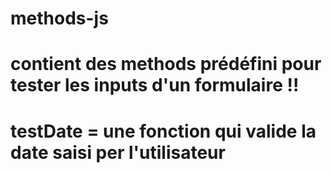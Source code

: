 # methods-js
# contient des methods prédéfini pour tester les inputs d'un formulaire !!
# testDate = une fonction qui valide la date saisi per l'utilisateur
